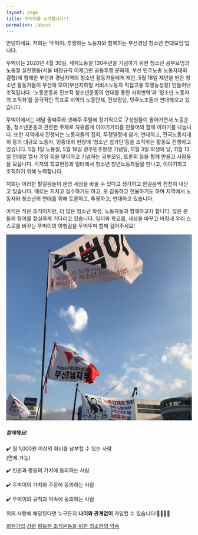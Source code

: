 ```yaml
---
layout: page
title: 뚜벅이를 소개합니다!!
permalink: /about
---
```


<div class="row justify-content-between">
<div class="col-md-8 pr-5">

<p>안녕하세요. 저희는 ‘뚜벅이: 투쟁하는 노동자와 함께하는 부산경남 청소년 연대모임’입니다.</p>

<p>뚜벅이는 2020년 4월 30일, 세계노동절 130주년을 기념하기 위한 청소년 공부모임과 노동절 실천행동(서울 비정규직 이제그만 공동투쟁 문화제, 부산 민주노총 노동자대회 결합)에 함께한 부산과 경남지역의 청소년 활동가들에게 제안, 5월 18일 제안을 받은 청소년 활동가들이 부산에 모여(부산지하철 서비스노동자 직접고용 투쟁농성장) 만들어낸 조직입니다. ‘노동운동과 진보적 청소년운동의 연대를 통한 사회변혁’과 ‘청소년 노동자의 조직화’를 궁극적인 목표로 지역의 노동단체, 진보정당, 민주노조들과 연대해오고 있습니다.</p>

<p>뚜벅이에서는 매달 둘째주와 넷째주 주말에 정기적으로 구성원들이 돌아가면서 노동운동, 청소년운동과 관련한 주제로 자유롭게 이야기거리를 만들어와 함께 이야기를 나눕니다. 또한 지역에서 진행되는 노동자들의 집회, 투쟁일정에 참가, 연대하고, 전국노동자대회 등의 대규모 노동자, 민중대회 현장에 ‘청소년 참가단’등을 조직하는 활동도 진행하고 있습니다. 5월 1일 노동절, 5월 18일 광주민주항쟁 기념일, 11월 3일 학생의 날, 11월 13일 전태일 열사 기일 등을 맞이하고 기념하는 공부모임, 토론회 등을 함께 만들고 사람들을 모읍니다. 각자의 학교현장과 일터에서 청소년 청년노동자들을 만나고, 이야기하고 조직하기 위해 노력합니다.</p>

<p>저희는 이러한 발걸음들이 분명 세상을 바꿀 수 있다고 생각하고 한걸음씩 천천히 내딛고 있습니다. 때로는 지치고 실수하기도 하고, 또 감동하고 전율하기도 하며 지역에서 노동자와 청소년의 연대를 위해 토론하고, 투쟁하고, 연대하고 있습니다. </p>

<p>아직은 작은 조직이지만, 더 많은 청소년 학생, 노동자들과 함께하고자 합니다. 많은 분들의 참여를 절실하게 기다리고 있습니다. 일터와 학교를, 세상을 바꾸고 마침내 우리 스스로를 바꾸는 뚜벅이의 여행길을 뚜벅뚜벅 함께 걸어주세요!</p>


<p class="mb-5"><img class="shadow-lg" src="/assets/images/about/flag.jpg" alt="뚜벅이 깃발이 펄럭이고 있다." /></p>

</div>

<div class="col-md-4">

<div class="sticky-top sticky-top-80">
<h5>함께해요!</h5>
<p>✔️ 월 1,000원 이상의 회비를 납부할 수 있는 사람<br>(면제 가능)</p>
<p>✔️ 인권과 평등의 가치에 동의하는 사람</p>
<p>✔️ 뚜벅이의 가치와 주장에 동의하는 사람</p>
<p>✔️ 뚜벅이의 규칙과 약속에 동의하는 사람</p>
<p>위의 사항에 해당된다면 누구든지 <strong>나이와 관계없이</strong> 가입할 수 있습니다!🏃‍♀️🏃‍♀️</p>

<a target="_blank" href="https://docs.google.com/forms/d/e/1FAIpQLSeLgQe8eUREB_2X3UuU7xPDZn7oXSByDPHu7XDZyK2Z4j93Fg/viewform?usp=sf_link" class="btn btn-danger">회원가입</a>
<a target="_blank" href="/post/2020/06/27/platform/" class="btn btn-primary">강령</a>
<a target="_blank" href="/post/2020/06/27/for_equality/" class="btn btn-primary">평등한 조직운동을 위한 최소한의 약속</a>

<br>
<br>


</div>
</div>
</div>
